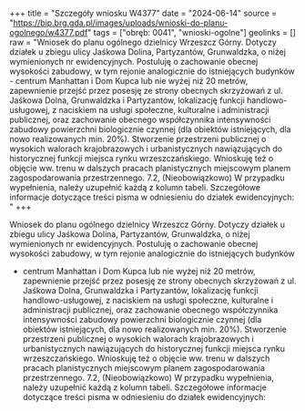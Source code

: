 +++
title = "Szczegóły wniosku W4377"
date = "2024-06-14"
source = "https://bip.brg.gda.pl/images/uploads/wnioski-do-planu-ogolnego/w4377.pdf"
tags = ["obręb: 0041", "wnioski-ogolne"]
geolinks = []
raw = "Wniosek do planu ogólnego dzielnicy Wrzeszcz Górny. Dotyczy działek u zbiegu ulicy Jaśkowa Dolina, Partyzantów, Grunwaldzka, o niżej wymienionych nr ewidencyjnych. Postuluję o zachowanie obecnej wysokości zabudowy, w tym rejonie analogicznie do istniejących budynków - centrum Manhattan i Dom Kupca lub nie wyżej niż 20 metrów, zapewnienie przejść przez posesję ze strony obecnych skrzyżowań z ul. Jaśkowa Dolna, Grunwaldzka i Partyzantów, lokalizację funkcji handlowo-usługowej, z naciskiem na usługi społeczne, kulturalne i administracji publicznej, oraz zachowanie obecnego współczynnika intensywności zabudowy powierzchni biologicznie czynnej (dla obiektów istniejących, dla nowo realizowanych min. 20%). Stworzenie przestrzeni publicznej o wysokich walorach krajobrazowych i urbanistycznych nawiązujących do historycznej funkcji miejsca rynku wrzeszczańskiego. Wnioskuję też o objęcie ww. trenu w dalszych pracach planistycznych miejscowym planem zagospodarowania przestrzennego. 7.2, (Nieobowiązkowo) W przypadku wypełnienia, należy uzupełnić każdą z kolumn tabeli. Szczegółowe informacje dotyczące treści pisma w odniesieniu do działek ewidencyjnych: "
+++

Wniosek do planu ogólnego dzielnicy Wrzeszcz Górny. Dotyczy działek u zbiegu ulicy
Jaśkowa Dolina, Partyzantów, Grunwaldzka, o niżej wymienionych nr ewidencyjnych. Postuluję o
zachowanie obecnej wysokości zabudowy, w tym rejonie analogicznie do istniejących budynków
- centrum Manhattan i Dom Kupca lub nie wyżej niż 20 metrów, zapewnienie przejść przez
posesję ze strony obecnych skrzyżowań z ul. Jaśkowa Dolna, Grunwaldzka i Partyzantów,
lokalizację funkcji handlowo-usługowej, z naciskiem na usługi społeczne, kulturalne i
administracji publicznej, oraz zachowanie obecnego współczynnika intensywności zabudowy
powierzchni biologicznie czynnej (dla obiektów istniejących, dla nowo realizowanych min. 20%).
Stworzenie przestrzeni publicznej o wysokich walorach krajobrazowych i urbanistycznych
nawiązujących do historycznej funkcji miejsca rynku wrzeszczańskiego. Wnioskuję też o objęcie
ww. trenu w dalszych pracach planistycznych miejscowym planem zagospodarowania
przestrzennego.
7.2, (Nieobowiązkowo) W przypadku wypełnienia, należy uzupełnić każdą z kolumn tabeli.
Szczegółowe informacje dotyczące treści pisma w odniesieniu do działek ewidencyjnych:



